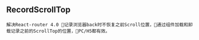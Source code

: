 RecordScrollTop
---------------
    解决React-router 4.0 记录浏览器back时不恢复之前Scroll位置，通过组件加载和卸载记录之前的ScrollTop的位置，PC/H5都有效。